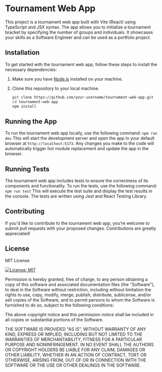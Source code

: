 # Tournament Web App

This project is a tournament web app built with Vite (React) using TypeScript and JSX syntax. The app allows you to initialize a tournament bracket by specifying the number of groups and individuals. It showcases your skills as a Software Engineer and can be used as a portfolio project.

## Installation

To get started with the tournament web app, follow these steps to install the necessary dependencies:

1. Make sure you have [Node.js](https://nodejs.org) installed on your machine.

2. Clone this repository to your local machine.

   ```bash
   git clone https://github.com/your-username/tournament-web-app.git
   cd tournament-web-app
   npm install
    ```
## Running the App

To run the tournament web app locally, use the following command:
    `npm run dev`
This will start the development server and open the app in your default browser at 
`http://localhost:5173`. Any changes you make to the code will automatically trigger hot module replacement and update the app in the browser.

## Running Tests

The tournament web app includes tests to ensure the correctness of its components and functionality. To run the tests, use the following command:
`npm run test`
This will execute the test suite and display the test results in the console. The tests are written using Jest and React Testing Library.

## Contributing

If you'd like to contribute to the tournament web app, you're welcome to submit pull requests with your proposed changes. Contributions are greatly appreciated!

## License

MIT License

[![License: MIT](https://img.shields.io/badge/License-MIT-yellow.svg)](https://opensource.org/licenses/MIT)

Permission is hereby granted, free of charge, to any person obtaining a copy of this software and associated documentation files (the "Software"), to deal in the Software without restriction, including without limitation the rights to use, copy, modify, merge, publish, distribute, sublicense, and/or sell copies of the Software, and to permit persons to whom the Software is furnished to do so, subject to the following conditions:

The above copyright notice and this permission notice shall be included in all copies or substantial portions of the Software.

THE SOFTWARE IS PROVIDED "AS IS", WITHOUT WARRANTY OF ANY KIND, EXPRESS OR IMPLIED, INCLUDING BUT NOT LIMITED TO THE WARRANTIES OF MERCHANTABILITY, FITNESS FOR A PARTICULAR PURPOSE AND NONINFRINGEMENT. IN NO EVENT SHALL THE AUTHORS OR COPYRIGHT HOLDERS BE LIABLE FOR ANY CLAIM, DAMAGES OR OTHER LIABILITY, WHETHER IN AN ACTION OF CONTRACT, TORT OR OTHERWISE, ARISING FROM, OUT OF OR IN CONNECTION WITH THE SOFTWARE OR THE USE OR OTHER DEALINGS IN THE SOFTWARE.
